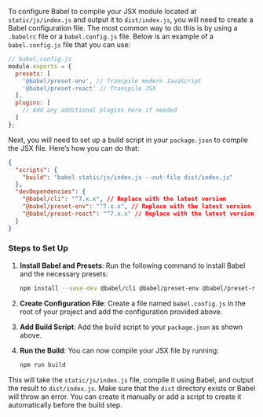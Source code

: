 To configure Babel to compile your JSX module located at `static/js/index.js` and output it to `dist/index.js`, you will need to create a Babel configuration file. The most common way to do this is by using a `.babelrc` file or a `babel.config.js` file. Below is an example of a `babel.config.js` file that you can use:

```javascript
// babel.config.js
module.exports = {
  presets: [
    '@babel/preset-env', // Transpile modern JavaScript
    '@babel/preset-react' // Transpile JSX
  ],
  plugins: [
    // Add any additional plugins here if needed
  ]
};
```

Next, you will need to set up a build script in your `package.json` to compile the JSX file. Here’s how you can do that:

```json
{
  "scripts": {
    "build": "babel static/js/index.js --out-file dist/index.js"
  },
  "devDependencies": {
    "@babel/cli": "^7.x.x", // Replace with the latest version
    "@babel/preset-env": "^7.x.x", // Replace with the latest version
    "@babel/preset-react": "^7.x.x" // Replace with the latest version
  }
}
```

### Steps to Set Up

1. **Install Babel and Presets**: Run the following command to install Babel and the necessary presets:

   ```bash
   npm install --save-dev @babel/cli @babel/preset-env @babel/preset-react
   ```

2. **Create Configuration File**: Create a file named `babel.config.js` in the root of your project and add the configuration provided above.

3. **Add Build Script**: Add the build script to your `package.json` as shown above.

4. **Run the Build**: You can now compile your JSX file by running:

   ```bash
   npm run build
   ```

This will take the `static/js/index.js` file, compile it using Babel, and output the result to `dist/index.js`. Make sure that the `dist` directory exists or Babel will throw an error. You can create it manually or add a script to create it automatically before the build step.